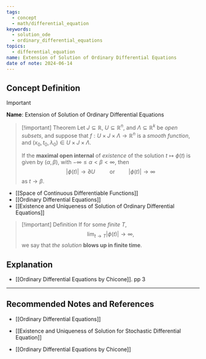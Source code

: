 ```yaml
---
tags:
  - concept
  - math/differential_equation
keywords:
  - solution_ode
  - ordinary_differential_equations
topics:
  - differential_equation
name: Extension of Solution of Ordinary Differential Equations
date of note: 2024-06-14
---
```


## Concept Definition

>[!important]
>**Name**: Extension of Solution of Ordinary Differential Equations

>[!important] Theorem
>Let $J \subseteq \mathbb{R}$, $U \subseteq \mathbb{R}^n$, and $\Lambda \subseteq \mathbb{R}^k$ be *open subsets*, and suppose that $f: U \times J \times \Lambda \to \mathbb{R}^n$ is a *smooth function*, and $(x_{0}, t_{0},\lambda_{0}) \in U \times J \times \Lambda$.
>
>If the **maximal open internal** of *existence* of the solution $t \mapsto \phi(t)$ is given by $(\alpha, \beta)$, with $-\infty \le \alpha < \beta < \infty$, then
>$$
>|\phi(t)| \to \partial U\, \qquad \text{ or } \qquad |\phi(t)| \to \infty
>$$
>as $t \to \beta.$

- [[Space of Continuous Differentiable Functions]]
- [[Ordinary Differential Equations]]
- [[Existence and Uniqueness of Solution of Ordinary Differential Equations]]

>[!important] Definition
>If for some *finite* $T$, $$\lim_{ t \to T }\lvert \phi(t) \rvert  \to \infty,$$ we say that *the solution* **blows up in finite time**.



## Explanation


- [[Ordinary Differential Equations by Chicone]]. pp 3


-----------
##  Recommended Notes and References

- [[Ordinary Differential Equations]]


- [[Existence and Uniqueness of Solution for Stochastic Differential Equation]]


- [[Ordinary Differential Equations by Chicone]]
